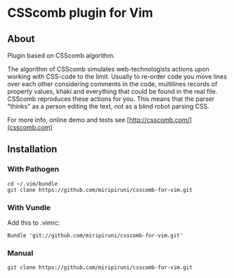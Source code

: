 # CSScomb plugin for Vim

## About
Plugin based on CSScomb algorithm.

The algorithm of CSScomb simulates web-technologists actions upon working with CSS-code to the limit. Usually to re-order code you move lines over each other considering comments in the code, multilines records of property values, khaki and everything that could be found in the real file. CSScomb reproduces these actions for you. This means that the parser "thinks" as a person editing the text, not as a blind robot parsing CSS.

For more info, online demo and tests see [http://csscomb.com/](csscomb.com)

## Installation

### With Pathogen

```
cd ~/.vim/bundle
git clone https://github.com/miripiruni/csscomb-for-vim.git
```

### With Vundle
Add this to .vimrc:
```
Bundle 'git://github.com/miripiruni/csscomb-for-vim.git'
```

### Manual
```
git clone https://github.com/miripiruni/csscomb-for-vim.git
```
